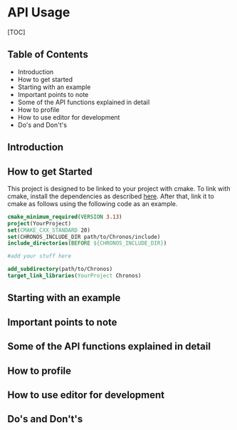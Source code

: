 # API Usage

[TOC]

## Table of Contents
+ Introduction
+ How to get started
+ Starting with an example
+ Important points to note
+ Some of the API functions explained in detail
+ How to profile
+ How to use editor for development
+ Do's and Don't's

## Introduction

## How to get Started

This project is designed to be linked to your project with cmake. To link with cmake, install the dependencies as described [here](docs/build.md).
  After that, link it to cmake as follows using the following code as an example.
  ```cmake
  cmake_minimum_required(VERSION 3.13)
  project(YourProject)
  set(CMAKE_CXX_STANDARD 20)
  set(CHRONOS_INCLUDE_DIR path/to/Chronos/include)
  include_directories(BEFORE ${CHRONOS_INCLUDE_DIR})
  
  #add your stuff here
  
  add_subdirectory(path/to/Chronos)
  target_link_libraries(YourProject Chronos)
  ```


## Starting with an example

## Important points to note

## Some of the API functions explained in detail

## How to profile

## How to use editor for development

## Do's and Don't's
